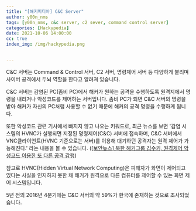 ```yaml
---
title: "[해키피디아] C&C Server"
author: y00n_nms
tags: [y00n_nms, c&c server, c2 sever, command control server]
categories: [Hackypedia]
date: 2021-10-06 14:00:00
cc: true
index_img: /img/hackypedia.png


---
```


C&C 서버는  Command & Control 서버, C2 서버, 명령제어 서버 등 다양하게 불리며 사이버 공격에서 두뇌 역할을 한다고 알려져 있습니다.

C&C 서버는 감염된 PC(좀비 PC)에서 해커가 원하는 공격을 수행하도록 원격지에서 명령을 내리거나 악성코드를 제어하는 서버입니다. 좀비 PC가 되면 C&C 서버의 명령을 받아 해커가 자신의 PC처럼 사용할 수 없기 때문에 해커의 공격 명령을 수행하게 됩니다.

또한 악성코드 관련 기사에서 빠지지 않고 나오는 키워드로, 최근 뉴스를 보면 '감염 시스템의 HVNC가 실행되면 지정된 명령제어(C&C) 서버에 접속하며, C&C 서버에서 VNC클라이언트(HVNC 기준으로는 서버)를 이용해 대기하던 공격자는 원격 제어가 가능해진다.' 라는 내용을 볼 수 있습니다. ([[보안뉴스] 북한 해커그룹 김수키, 원격제어 악성코드 이용한 또 다른 공격 감행](https://www.boannews.com/media/view.asp?idx=100986))

참고로 HVNC(Hidden Virtual Network Computing)은 피해자가 화면이 제어되고 있다는 사실을 인지하지 못한 채 해커가 원격으로 다른 컴퓨터를 제어할 수 있는 화면 제어 시스템입니다.

5년 전의 2016년 4분기에는 C&C 서버의 약 59%가 한국에 존재하는 것으로 조사되었습니다.